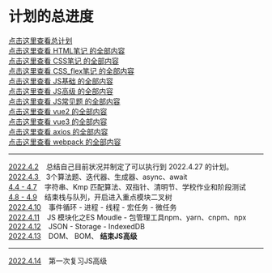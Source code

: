 # 计划的总进度
[点击这里查看总计划](./总计划-已学知识/总计划.md)  
[点击这里查看 HTML笔记 的全部内容](./总计划-已学知识/01-HTML%20笔记/html笔记.md)  
[点击这里查看 CSS笔记 的全部内容](./总计划-已学知识/02-CSS%20笔记/CSS总结.md)  
[点击这里查看 CSS_flex笔记 的全部内容](./总计划-已学知识/02-CSS%20笔记/CSS_Flex布局.md)  
[点击这里查看 JS基础 的全部内容](./总计划-已学知识/03-JS基础/JS基础扫盲.md)  
[点击这里查看 JS高级 的全部内容](./总计划-已学知识/03-JS高级/第00节-JS高级目录.md)  
[点击这里查看 JS常见题 的全部内容](./总计划-已学知识/03-JS基础/JS常见问题-ES6.md)  
[点击这里查看 vue2 的全部内容](./总计划-已学知识/04-vue2/vue2概览.md)  
[点击这里查看 vue3 的全部内容](./总计划-已学知识/04-vue3(基于vue2)/vue3(基于vue2学习).md)  
[点击这里查看 axios 的全部内容](./总计划-已学知识/05-axios/axios.md)  
[点击这里查看 webpack 的全部内容](./总计划-已学知识/06-webpack/webpack-为vue-cli做准备.md)  

- - -
[2022.4.2](2022每日计划/4.2-制作总计划.md) &ensp; 总结自己目前状况并制定了可以执行到 2022.4.27 的计划。   
[2022.4.3 ](2022每日计划/4.3-迭代器、生成器、async、await.md) &ensp; 3个算法题、迭代器、生成器、async、await  
[ 4.4 - 4.7](2022每日计划/4.4-4.7-字符串+双指针+清明节+学校作业和阶段测试.md) &ensp; 字符串、Kmp 匹配算法、双指针、清明节、学校作业和阶段测试  
[ 4.8 - 4.9](2022每日计划/4.8-4.9-栈与队列over.md) &ensp; 结束栈与队列，开启进入重点模块二叉树     
[2022.4.10](2022每日计划/4.10-事件循环-进程-线程-宏任务-微任务.md)  &ensp; 事件循环 - 进程 - 线程 - 宏任务 - 微任务  
[2022.4.11](2022每日计划/4.11-JS%20模块化之ES%20Moudle%20-%20包管理工具npm.md) &ensp; JS 模块化之ES Moudle - 包管理工具npm、yarn、cnpm、npx  
[2022.4.12](2022每日计划/4.12-JSON-Storage-IndexedDB.md) &ensp; JSON - Storage - IndexedDB  
[2022.4.13](2022每日计划/4.13-DOM、BOM.md) &ensp;  DOM、 BOM、 **结束JS高级**  
- - -

[2022.4.14](./总计划-已学知识/JS高级/第00节-第一次复习-以点打面.md)  &ensp; 第一次复习JS高级